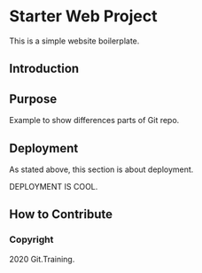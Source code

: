 # Starter Web Project

This is a simple website boilerplate.

## Introduction

## Purpose

Example to show differences parts of Git repo.

## Deployment

As stated above, this section is about deployment.

DEPLOYMENT IS COOL.

## How to Contribute

### Copyright

2020 Git.Training.
